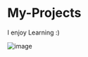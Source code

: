 # My-Projects
I enjoy Learning :)



![image](https://user-images.githubusercontent.com/81544381/124405483-0f0b2980-dd3f-11eb-8a74-a62c4b8f7741.png)
